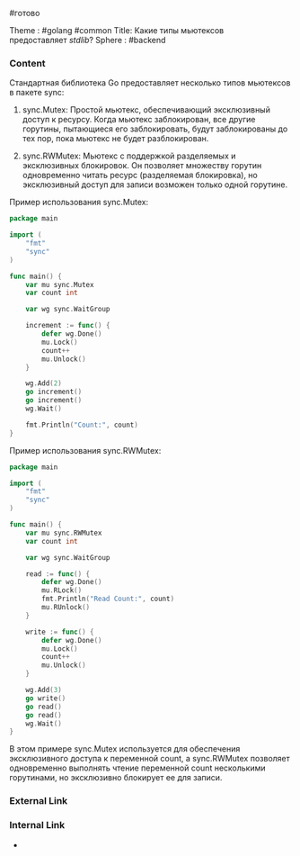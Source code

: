 #готово 

Theme : #golang #common 
Title: Какие типы мьютексов предоставляет _stdlib_?
Sphere : #backend

### Content

Стандартная библиотека Go предоставляет несколько типов мьютексов в пакете sync:

1. sync.Mutex: Простой мьютекс, обеспечивающий эксклюзивный доступ к ресурсу. Когда мьютекс заблокирован, все другие горутины, пытающиеся его заблокировать, будут заблокированы до тех пор, пока мьютекс не будет разблокирован.

2. sync.RWMutex: Мьютекс с поддержкой разделяемых и эксклюзивных блокировок. Он позволяет множеству горутин одновременно читать ресурс (разделяемая блокировка), но эксклюзивный доступ для записи возможен только одной горутине.

Пример использования sync.Mutex:

```go
package main

import (
    "fmt"
    "sync"
)

func main() {
    var mu sync.Mutex
    var count int

    var wg sync.WaitGroup

    increment := func() {
        defer wg.Done()
        mu.Lock()
        count++
        mu.Unlock()
    }

    wg.Add(2)
    go increment()
    go increment()
    wg.Wait()

    fmt.Println("Count:", count)
}
```

Пример использования sync.RWMutex:

```go
package main

import (
    "fmt"
    "sync"
)

func main() {
    var mu sync.RWMutex
    var count int

    var wg sync.WaitGroup

    read := func() {
        defer wg.Done()
        mu.RLock()
        fmt.Println("Read Count:", count)
        mu.RUnlock()
    }

    write := func() {
        defer wg.Done()
        mu.Lock()
        count++
        mu.Unlock()
    }

    wg.Add(3)
    go write()
    go read()
    go read()
    wg.Wait()
}
```

В этом примере sync.Mutex используется для обеспечения эксклюзивного доступа к переменной count, а sync.RWMutex позволяет одновременно выполнять чтение переменной count несколькими горутинами, но эксклюзивно блокирует ее для записи.

### External Link



### Internal Link

- 